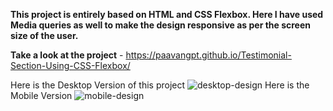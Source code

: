 **This project is entirely based on HTML and CSS Flexbox. Here I have used Media queries as well to make the design responsive as per the screen size of the user.**

**Take a look at the project** - https://paavangpt.github.io/Testimonial-Section-Using-CSS-Flexbox/

Here is the Desktop Version of this project
![desktop-design](https://user-images.githubusercontent.com/36957245/167859942-41345f8d-fc31-4f97-a29c-5f218f3dd3a4.jpg)
Here is the Mobile Version
![mobile-design](https://user-images.githubusercontent.com/36957245/167860008-490bda9e-86e7-4dae-acda-447191083fb4.jpg)
